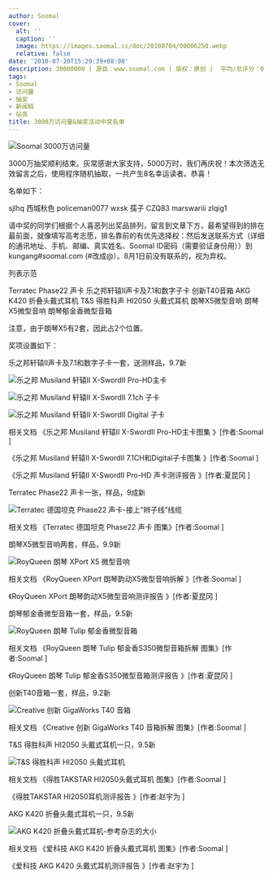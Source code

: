 ```yaml
---
author: Soomal
cover:
  alt: ''
  caption: ''
  image: https://images.soomal.cc/doc/20100704/00006250.webp
  relative: false
date: '2010-07-20T15:29:39+08:00'
description: 30000000 | 源自：www.soomal.com | 版权：原创 |  平均/总评分：09.75/39
tags:
- Soomal
- 访问量
- 抽奖
- 新闻稿
- 站务
title: 3000万访问量&抽奖活动中奖名单
---
```


![Soomal 3000万访问量](https://images.soomal.cc/doc/20100704/00006250.webp)



3000万抽奖顺利结束。灰常感谢大家支持，5000万时，我们再庆祝！本次筛选无效留言之后，使用程序随机抽取，一共产生8名幸运读者。恭喜！



名单如下：



sjlhq
西城秋色
policeman0077
wxsk
孺子
CZQ83
marswariii
zlqig1



请中奖的同学们根据个人喜恶列出奖品排列，留言到文章下方，最希望得到的排在最前面，就像填写高考志愿，排名靠前的有优先选择权：然后发送联系方式（详细的通讯地址、手机、邮编、真实姓名、Soomal ID密码（需要验证身份用））到kungang#soomal.com (#改成@）。8月1日前没有联系的，视为弃权。



列表示范



Terratec Phase22 声卡
乐之邦轩辕II声卡及7.1和数字子卡
创新T40音箱
AKG K420 折叠头戴式耳机
T&S 得胜科声 HI2050 头戴式耳机
朗琴X5微型音响
朗琴X5微型音响
朗琴郁金香微型音箱



注意，由于朗琴X5有2套，因此占2个位置。



奖项设置如下：



乐之邦轩辕II声卡及7.1和数字子卡一套，送测样品，9.7新



![乐之邦 Musiland 轩辕II X-SwordII Pro-HD主卡](https://images.soomal.cc/doc/20090531/00001993.webp)



![乐之邦 Musiland 轩辕II X-SwordII 7.1ch 子卡](https://images.soomal.cc/doc/20090531/00002007.webp)



![乐之邦 Musiland 轩辕II X-SwordII Digital 子卡](https://images.soomal.cc/doc/20090531/00002012.webp)



相关文档
《乐之邦 Musiland 轩辕II X-SwordII Pro-HD主卡图集 》[作者:Soomal ]

《乐之邦 Musiland 轩辕II X-SwordII 7.1CH和Digital子卡图集 》[作者:Soomal ]

《乐之邦 Musiland 轩辕II X-SwordII Pro-HD 声卡测评报告 》[作者:夏昆冈 ]



Terratec Phase22 声卡一张，样品，9成新



![Terratec 德国坦克 Phase22 声卡-接上“辫子线”线缆](https://images.soomal.cc/doc/20090815/00002547.webp)



相关文档
《Terratec 德国坦克 Phase22 声卡 图集》[作者:Soomal ]



朗琴X5微型音响两套，样品，9.9新



![RoyQueen 朗琴 XPort X5 微型音响](https://images.soomal.cc/doc/20100609/00005988.webp)



相关文档
《RoyQueen XPort 朗琴韵动X5微型音响拆解 》[作者:Soomal ]

《RoyQueen XPort 朗琴韵动X5微型音响测评报告 》[作者:夏昆冈 ]



朗琴郁金香微型音箱一套，样品，9.5新



![RoyQueen 朗琴 Tulip 郁金香微型音箱](https://images.soomal.cc/doc/20090721/00002380.webp)



相关文档
《RoyQueen 朗琴 Tulip 郁金香S350微型音箱拆解 图集》[作者:Soomal ]

《RoyQueen 朗琴 Tulip 郁金香S350微型音箱测评报告 》[作者:夏昆冈 ]



创新T40音箱一套，样品，9.2新



![Creative 创新 GigaWorks T40 音箱](https://images.soomal.cc/doc/20100502/00005251.webp)



相关文档
《Creative 创新 GigaWorks T40 音箱拆解 图集》[作者:Soomal ]



T&S 得胜科声 HI2050 头戴式耳机一只，9.5新



![T&S 得胜科声 HI2050 头戴式耳机](https://images.soomal.cc/doc/20100603/00005734.webp)



相关文档
《得胜TAKSTAR HI2050头戴式耳机 图集》[作者:Soomal ]

《得胜TAKSTAR HI2050耳机测评报告 》[作者:赵宇为 ]



AKG K420 折叠头戴式耳机一只，9.5新



![AKG K420 折叠头戴式耳机-参考杂志的大小](https://images.soomal.cc/doc/20100530/00005675.webp)



相关文档
《爱科技 AKG K420 折叠头戴式耳机 图集》[作者:Soomal ]

《爱科技 AKG K420 头戴式耳机测评报告 》[作者:赵宇为 ]